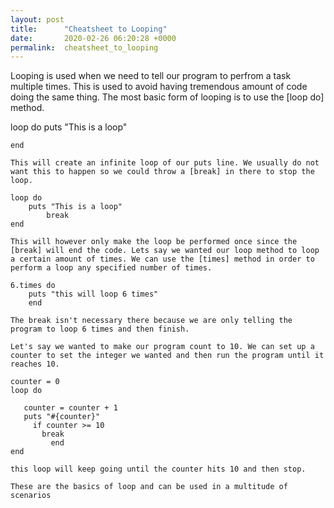 ```yaml
---
layout: post
title:      "Cheatsheet to Looping"
date:       2020-02-26 06:20:28 +0000
permalink:  cheatsheet_to_looping
---
```




Looping is used when we need to tell our program to perfrom a task multiple times. This is used to avoid having tremendous amount of code doing the same thing. The most basic form of looping is to use the [loop do] method.

loop do
    puts "This is a loop"
		
	end
	
	This will create an infinite loop of our puts line. We usually do not want this to happen so we could throw a [break] in there to stop the loop.
	
	loop do
	    puts "This is a loop"
			break
	end		
	
	This will however only make the loop be performed once since the [break] will end the code. Lets say we wanted our loop method to loop a certain amount of times. We can use the [times] method in order to perform a loop any specified number of times.
	
	6.times do
	    puts "this will loop 6 times"
		end
		
	The break isn't necessary there because we are only telling the program to loop 6 times and then finish.
	
	Let's say we wanted to make our program count to 10. We can set up a counter to set the integer we wanted and then run the program until it reaches 10.
	
	counter = 0
	loop do
	
	   counter = counter + 1
	   puts "#{counter}"
		 if counter >= 10
		   break
			 end
	end
	
	this loop will keep going until the counter hits 10 and then stop.
	
	These are the basics of loop and can be used in a multitude of scenarios
		
